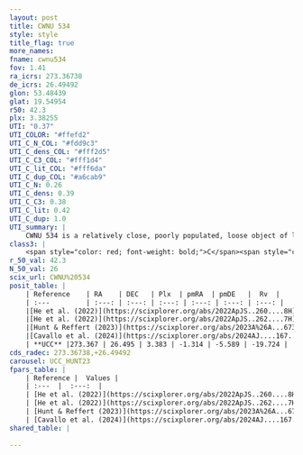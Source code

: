 ```yaml
---
layout: post
title: CWNU 534
style: style
title_flag: true
more_names: 
fname: cwnu534
fov: 1.41
ra_icrs: 273.36738
de_icrs: 26.49492
glon: 53.48439
glat: 19.54954
r50: 42.3
plx: 3.38255
UTI: "0.37"
UTI_COLOR: "#ffefd2"
UTI_C_N_COL: "#fdd9c3"
UTI_C_dens_COL: "#fff2d5"
UTI_C_C3_COL: "#fff1d4"
UTI_C_lit_COL: "#fff6da"
UTI_C_dup_COL: "#a6cab9"
UTI_C_N: 0.26
UTI_C_dens: 0.39
UTI_C_C3: 0.38
UTI_C_lit: 0.42
UTI_C_dup: 1.0
UTI_summary: |
    CWNU 534 is a relatively close, poorly populated, loose object of low C3 quality. It was recently reported in the literature.
class3: |
    <span style="color: red; font-weight: bold;">C</span><span style="color: #FFC300; font-weight: bold;">B</span>
r_50_val: 42.3
N_50_val: 26
scix_url: CWNU%20534
posit_table: |
    | Reference    | RA    | DEC   | Plx  | pmRA  | pmDE   |  Rv  |
    | :---         | :---: | :---: | :---: | :---: | :---: | :---: |
    |[He et al. (2022)](https://scixplorer.org/abs/2022ApJS..260....8H) | 273.593 | 26.24 | 3.31 | -1.23 | -5.68 | -20.3 |
    |[He et al. (2022)](https://scixplorer.org/abs/2022ApJS..262....7H) | 271.426 | 19.347 | 3.213 | -1.202 | -7.995 | -- |
    |[Hunt & Reffert (2023)](https://scixplorer.org/abs/2023A%26A...673A.114H) | 273.257 | 27.475 | 3.404 | -1.294 | -5.636 | -19.158 |
    |[Cavallo et al. (2024)](https://scixplorer.org/abs/2024AJ....167...12C) | 273.251 | 26.855 | 3.407 | -- | -- | -- |
    | **UCC** |273.367 | 26.495 | 3.383 | -1.314 | -5.589 | -19.724 | 
cds_radec: 273.36738,+26.49492
carousel: UCC_HUNT23
fpars_table: |
    | Reference |  Values |
    | :---  |  :---:  |
    | [He et al. (2022)](https://scixplorer.org/abs/2022ApJS..260....8H) | `AG=0.1, m-M=7.45, logAge=7.6, Z=0.04` |
    | [He et al. (2022)](https://scixplorer.org/abs/2022ApJS..262....7H) | `A0=0.6, logAge=7.55` |
    | [Hunt & Reffert (2023)](https://scixplorer.org/abs/2023A%26A...673A.114H) | `AV50=0.353, diffAV50=0.416, MOD50=7.299, logAge50=7.311` |
    | [Cavallo et al. (2024)](https://scixplorer.org/abs/2024AJ....167...12C) | `AV50=0.6, dMod50=7.44, logAge50=7.2, [Fe/H]50=-0.02` |
shared_table: |
    
---
```

